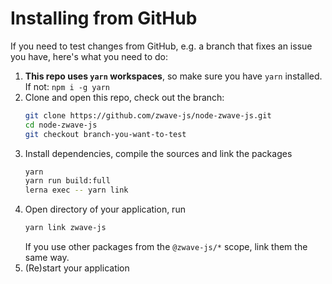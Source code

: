# Installing from GitHub

If you need to test changes from GitHub, e.g. a branch that fixes an issue you have, here's what you need to do:

1. **This repo uses `yarn` workspaces**, so make sure you have `yarn` installed.  
   If not: `npm i -g yarn`
1. Clone and open this repo, check out the branch:
    ```bash
    git clone https://github.com/zwave-js/node-zwave-js.git
    cd node-zwave-js
    git checkout branch-you-want-to-test
    ```
1. Install dependencies, compile the sources and link the packages
    ```bash
    yarn
    yarn run build:full
    lerna exec -- yarn link
    ```
1. Open directory of your application, run
    ```bash
    yarn link zwave-js
    ```
    If you use other packages from the `@zwave-js/*` scope, link them the same way.
1. (Re)start your application
